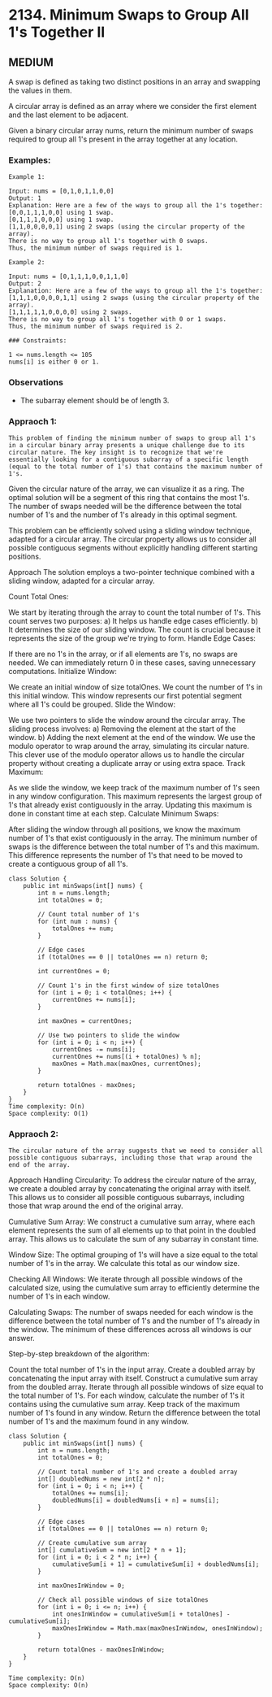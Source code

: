 # 2134. Minimum Swaps to Group All 1's Together II

## MEDIUM

A swap is defined as taking two distinct positions in an array and swapping the values in them.

A circular array is defined as an array where we consider the first element and the last element to be adjacent.

Given a binary circular array nums, return the minimum number of swaps required to group all 1's present in the array together at any location.

### Examples:

```
Example 1:

Input: nums = [0,1,0,1,1,0,0]
Output: 1
Explanation: Here are a few of the ways to group all the 1's together:
[0,0,1,1,1,0,0] using 1 swap.
[0,1,1,1,0,0,0] using 1 swap.
[1,1,0,0,0,0,1] using 2 swaps (using the circular property of the array).
There is no way to group all 1's together with 0 swaps.
Thus, the minimum number of swaps required is 1.

```

```
Example 2:

Input: nums = [0,1,1,1,0,0,1,1,0]
Output: 2
Explanation: Here are a few of the ways to group all the 1's together:
[1,1,1,0,0,0,0,1,1] using 2 swaps (using the circular property of the array).
[1,1,1,1,1,0,0,0,0] using 2 swaps.
There is no way to group all 1's together with 0 or 1 swaps.
Thus, the minimum number of swaps required is 2.
```

```
### Constraints:

1 <= nums.length <= 105
nums[i] is either 0 or 1.
```

### Observations

- The subarray element should be of length 3.

### Appraoch 1:

    This problem of finding the minimum number of swaps to group all 1's in a circular binary array presents a unique challenge due to its circular nature. The key insight is to recognize that we're essentially looking for a contiguous subarray of a specific length (equal to the total number of 1's) that contains the maximum number of 1's.

Given the circular nature of the array, we can visualize it as a ring. The optimal solution will be a segment of this ring that contains the most 1's. The number of swaps needed will be the difference between the total number of 1's and the number of 1's already in this optimal segment.

This problem can be efficiently solved using a sliding window technique, adapted for a circular array. The circular property allows us to consider all possible contiguous segments without explicitly handling different starting positions.

Approach
The solution employs a two-pointer technique combined with a sliding window, adapted for a circular array.

Count Total Ones:

We start by iterating through the array to count the total number of 1's.
This count serves two purposes:
a) It helps us handle edge cases efficiently.
b) It determines the size of our sliding window.
The count is crucial because it represents the size of the group we're trying to form.
Handle Edge Cases:

If there are no 1's in the array, or if all elements are 1's, no swaps are needed.
We can immediately return 0 in these cases, saving unnecessary computations.
Initialize Window:

We create an initial window of size totalOnes.
We count the number of 1's in this initial window.
This window represents our first potential segment where all 1's could be grouped.
Slide the Window:

We use two pointers to slide the window around the circular array.
The sliding process involves:
a) Removing the element at the start of the window.
b) Adding the next element at the end of the window.
We use the modulo operator to wrap around the array, simulating its circular nature.
This clever use of the modulo operator allows us to handle the circular property without creating a duplicate array or using extra space.
Track Maximum:

As we slide the window, we keep track of the maximum number of 1's seen in any window configuration.
This maximum represents the largest group of 1's that already exist contiguously in the array.
Updating this maximum is done in constant time at each step.
Calculate Minimum Swaps:

After sliding the window through all positions, we know the maximum number of 1's that exist contiguously in the array.
The minimum number of swaps is the difference between the total number of 1's and this maximum.
This difference represents the number of 1's that need to be moved to create a contiguous group of all 1's.

```
class Solution {
    public int minSwaps(int[] nums) {
        int n = nums.length;
        int totalOnes = 0;

        // Count total number of 1's
        for (int num : nums) {
            totalOnes += num;
        }

        // Edge cases
        if (totalOnes == 0 || totalOnes == n) return 0;

        int currentOnes = 0;

        // Count 1's in the first window of size totalOnes
        for (int i = 0; i < totalOnes; i++) {
            currentOnes += nums[i];
        }

        int maxOnes = currentOnes;

        // Use two pointers to slide the window
        for (int i = 0; i < n; i++) {
            currentOnes -= nums[i];
            currentOnes += nums[(i + totalOnes) % n];
            maxOnes = Math.max(maxOnes, currentOnes);
        }

        return totalOnes - maxOnes;
    }
}
Time complexity: O(n)
Space complexity: O(1)

```

### Appraoch 2:

    The circular nature of the array suggests that we need to consider all possible contiguous subarrays, including those that wrap around the end of the array.

Approach
Handling Circularity: To address the circular nature of the array, we create a doubled array by concatenating the original array with itself. This allows us to consider all possible contiguous subarrays, including those that wrap around the end of the original array.

Cumulative Sum Array: We construct a cumulative sum array, where each element represents the sum of all elements up to that point in the doubled array. This allows us to calculate the sum of any subarray in constant time.

Window Size: The optimal grouping of 1's will have a size equal to the total number of 1's in the array. We calculate this total as our window size.

Checking All Windows: We iterate through all possible windows of the calculated size, using the cumulative sum array to efficiently determine the number of 1's in each window.

Calculating Swaps: The number of swaps needed for each window is the difference between the total number of 1's and the number of 1's already in the window. The minimum of these differences across all windows is our answer.

Step-by-step breakdown of the algorithm:

Count the total number of 1's in the input array.
Create a doubled array by concatenating the input array with itself.
Construct a cumulative sum array from the doubled array.
Iterate through all possible windows of size equal to the total number of 1's.
For each window, calculate the number of 1's it contains using the cumulative sum array.
Keep track of the maximum number of 1's found in any window.
Return the difference between the total number of 1's and the maximum found in any window.

```
class Solution {
    public int minSwaps(int[] nums) {
        int n = nums.length;
        int totalOnes = 0;

        // Count total number of 1's and create a doubled array
        int[] doubledNums = new int[2 * n];
        for (int i = 0; i < n; i++) {
            totalOnes += nums[i];
            doubledNums[i] = doubledNums[i + n] = nums[i];
        }

        // Edge cases
        if (totalOnes == 0 || totalOnes == n) return 0;

        // Create cumulative sum array
        int[] cumulativeSum = new int[2 * n + 1];
        for (int i = 0; i < 2 * n; i++) {
            cumulativeSum[i + 1] = cumulativeSum[i] + doubledNums[i];
        }

        int maxOnesInWindow = 0;

        // Check all possible windows of size totalOnes
        for (int i = 0; i <= n; i++) {
            int onesInWindow = cumulativeSum[i + totalOnes] - cumulativeSum[i];
            maxOnesInWindow = Math.max(maxOnesInWindow, onesInWindow);
        }

        return totalOnes - maxOnesInWindow;
    }
}

Time complexity: O(n)
Space complexity: O(n)
```
